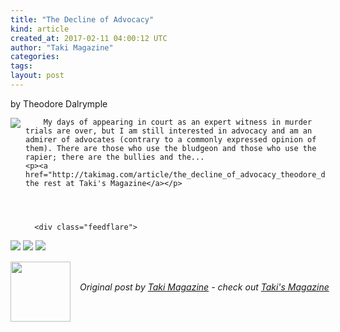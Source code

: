 ```yaml
---
title: "The Decline of Advocacy"
kind: article
created_at: 2017-02-11 04:00:12 UTC
author: "Taki Magazine"
categories: 
tags: 
layout: post
---
```

by Theodore Dalrymple<br>
	  

<img src="http://takimag.com/images/uploads/bigstock--166562456.jpg" style="float:left;margin-right:8px;">
	






	
		My days of appearing in court as an expert witness in murder trials are over, but I am still interested in advocacy and am an admirer of advocates (contrary to a commonly expressed opinion of them). There are those who use the bludgeon and those who use the rapier; there are the bullies and the...
	<p><a href="http://takimag.com/article/the_decline_of_advocacy_theodore_dalrymple">Read the rest at Taki's Magazine</a></p>
						
	  
	  
	  
	  <div class="feedflare">
<a href="http://feeds.feedburner.com/~ff/takimag?a=F9eGft1DwpE:-m5YEDHpRZU:yIl2AUoC8zA"><img src="http://feeds.feedburner.com/~ff/takimag?d=yIl2AUoC8zA" border="0"></a> <a href="http://feeds.feedburner.com/~ff/takimag?a=F9eGft1DwpE:-m5YEDHpRZU:qj6IDK7rITs"><img src="http://feeds.feedburner.com/~ff/takimag?d=qj6IDK7rITs" border="0"></a> <a href="http://feeds.feedburner.com/~ff/takimag?a=F9eGft1DwpE:-m5YEDHpRZU:gIN9vFwOqvQ"><img src="http://feeds.feedburner.com/~ff/takimag?i=F9eGft1DwpE:-m5YEDHpRZU:gIN9vFwOqvQ" border="0"></a>
</div><img src="http://feeds.feedburner.com/~r/takimag/~4/F9eGft1DwpE" height="1" width="1" alt=""><div class="author">
  <img src="http://takimag.com/images/global/taki_tm_v2.png" style="width: 96px; height: 96;">
  <span style="position: absolute; padding: 32px 15px;">
    <i>Original post by <a href="http://twitter.com/takimag">Taki Magazine</a> - check out <a href="http://takimag.com/article/">Taki&#39;s Magazine</a></i>
  </span>
</div>
